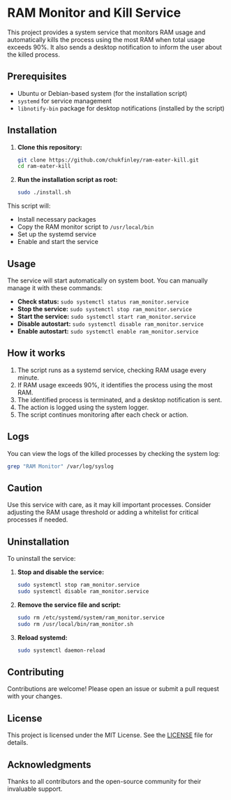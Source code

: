 # RAM Monitor and Kill Service

This project provides a system service that monitors RAM usage and automatically kills the process using the most RAM when total usage exceeds 90%. It also sends a desktop notification to inform the user about the killed process.

## Prerequisites

- Ubuntu or Debian-based system (for the installation script)
- `systemd` for service management
- `libnotify-bin` package for desktop notifications (installed by the script)

## Installation

1. **Clone this repository:**
   ```sh
   git clone https://github.com/chukfinley/ram-eater-kill.git
   cd ram-eater-kill
   ```

2. **Run the installation script as root:**
   ```sh
   sudo ./install.sh
   ```

This script will:
- Install necessary packages
- Copy the RAM monitor script to `/usr/local/bin`
- Set up the systemd service
- Enable and start the service

## Usage

The service will start automatically on system boot. You can manually manage it with these commands:

- **Check status:** `sudo systemctl status ram_monitor.service`
- **Stop the service:** `sudo systemctl stop ram_monitor.service`
- **Start the service:** `sudo systemctl start ram_monitor.service`
- **Disable autostart:** `sudo systemctl disable ram_monitor.service`
- **Enable autostart:** `sudo systemctl enable ram_monitor.service`

## How it works

1. The script runs as a systemd service, checking RAM usage every minute.
2. If RAM usage exceeds 90%, it identifies the process using the most RAM.
3. The identified process is terminated, and a desktop notification is sent.
4. The action is logged using the system logger.
5. The script continues monitoring after each check or action.

## Logs

You can view the logs of the killed processes by checking the system log:
```sh
grep "RAM Monitor" /var/log/syslog
```

## Caution

Use this service with care, as it may kill important processes. Consider adjusting the RAM usage threshold or adding a whitelist for critical processes if needed.

## Uninstallation

To uninstall the service:

1. **Stop and disable the service:**
   ```sh
   sudo systemctl stop ram_monitor.service
   sudo systemctl disable ram_monitor.service
   ```

2. **Remove the service file and script:**
   ```sh
   sudo rm /etc/systemd/system/ram_monitor.service
   sudo rm /usr/local/bin/ram_monitor.sh
   ```

3. **Reload systemd:**
   ```sh
   sudo systemctl daemon-reload
   ```

## Contributing

Contributions are welcome! Please open an issue or submit a pull request with your changes.

## License

This project is licensed under the MIT License. See the [LICENSE](LICENSE) file for details.

## Acknowledgments

Thanks to all contributors and the open-source community for their invaluable support.
